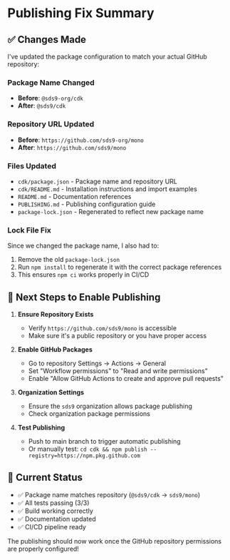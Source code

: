# Publishing Fix Summary

## ✅ Changes Made

I've updated the package configuration to match your actual GitHub repository:

### Package Name Changed
- **Before**: `@sds9-org/cdk`
- **After**: `@sds9/cdk`

### Repository URL Updated
- **Before**: `https://github.com/sds9-org/mono`
- **After**: `https://github.com/sds9/mono`

### Files Updated
- `cdk/package.json` - Package name and repository URL
- `cdk/README.md` - Installation instructions and import examples
- `README.md` - Documentation references
- `PUBLISHING.md` - Publishing configuration guide
- `package-lock.json` - Regenerated to reflect new package name

### Lock File Fix
Since we changed the package name, I also had to:
1. Remove the old `package-lock.json` 
2. Run `npm install` to regenerate it with the correct package references
3. This ensures `npm ci` works properly in CI/CD

## 🔧 Next Steps to Enable Publishing

1. **Ensure Repository Exists**
   - Verify `https://github.com/sds9/mono` is accessible
   - Make sure it's a public repository or you have proper access

2. **Enable GitHub Packages**
   - Go to repository Settings → Actions → General
   - Set "Workflow permissions" to "Read and write permissions"
   - Enable "Allow GitHub Actions to create and approve pull requests"

3. **Organization Settings**
   - Ensure the `sds9` organization allows package publishing
   - Check organization package permissions

4. **Test Publishing**
   - Push to main branch to trigger automatic publishing
   - Or manually test: `cd cdk && npm publish --registry=https://npm.pkg.github.com`

## 🎯 Current Status

- ✅ Package name matches repository (`@sds9/cdk` → `sds9/mono`)
- ✅ All tests passing (3/3)
- ✅ Build working correctly
- ✅ Documentation updated
- ✅ CI/CD pipeline ready

The publishing should now work once the GitHub repository permissions are properly configured!
